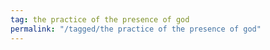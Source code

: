 ```yaml
---
tag: the practice of the presence of god
permalink: "/tagged/the practice of the presence of god"
---
```

